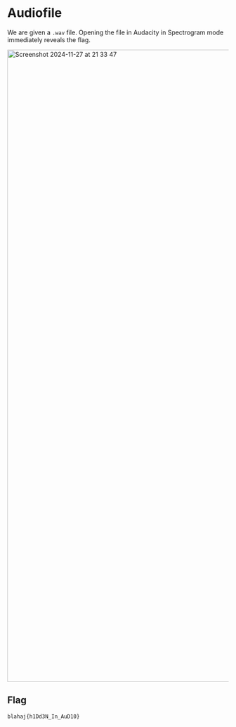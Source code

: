 # Audiofile

We are given a `.wav` file. Opening the file in Audacity in Spectrogram mode immediately reveals the flag. <br/>

<img width="1440" alt="Screenshot 2024-11-27 at 21 33 47" src="https://github.com/user-attachments/assets/e00cf6e1-6534-4d16-9511-e46229638c1a">

## Flag
  ```
  blahaj{h1Dd3N_In_AuD10}
  ```

